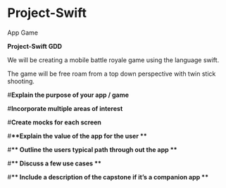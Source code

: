 # Project-Swift
App Game


__**Project-Swift GDD**__

We will be creating a mobile battle royale game using the language swift.

The game will be free roam from a top down perspective with twin stick shooting.

#__**Explain the purpose of your app / game**__

#__**Incorporate multiple areas of interest**__

#__**Create mocks for each screen**__

#__**Explain the value of the app for the user **__

#__** Outline the users typical path through out the app **__

#__** Discuss a few use cases **__

#__** Include a description of the capstone if it’s a companion app **__
